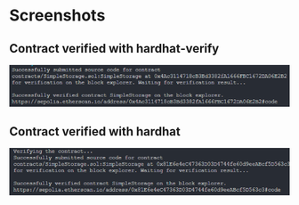 # Screenshots

## Contract verified with hardhat-verify

![hardhat-verify](images/image.png)

## Contract verified with hardhat

![hardhat](images/image-1.png)
